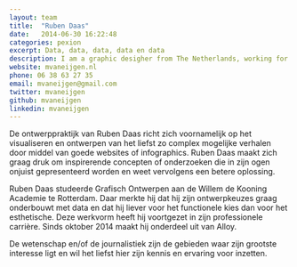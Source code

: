 ```yaml
---
layout: team
title:  "Ruben Daas"
date:   2014-06-30 16:22:48
categories: pexion
excerpt: Data, data, data, data en data
description: I am a graphic desigher from The Netherlands, working for my self since 2009 and recently under the name Studio 210 as a collective of creative designer and developers.
website: mvaneijgen.nl
phone: 06 38 63 27 35
email: mvaneijgen@gmail.com
twitter: mvaneijgen
github: mvaneijgen
linkedin: mvaneijgen
---
```

De ontwerppraktijk van Ruben Daas richt zich voornamelijk op het visualiseren en ontwerpen van het liefst zo complex mogelijke verhalen door middel van goede websites of infographics. Ruben Daas maakt zich graag druk om inspirerende concepten of onderzoeken die in zijn ogen onjuist gepresenteerd worden en weet vervolgens een betere oplossing.

Ruben Daas studeerde Grafisch Ontwerpen aan de Willem de Kooning Academie te Rotterdam. Daar merkte hij dat hij zijn ontwerpkeuzes graag onderbouwt met data en dat hij liever voor het functionele kies dan voor het esthetische. Deze werkvorm heeft hij voortgezet in zijn professionele carrière. Sinds oktober 2014 maakt hij onderdeel uit van Alloy.

De wetenschap en/of de journalistiek zijn de gebieden waar zijn grootste interesse ligt en wil het liefst hier zijn kennis en ervaring voor inzetten.
